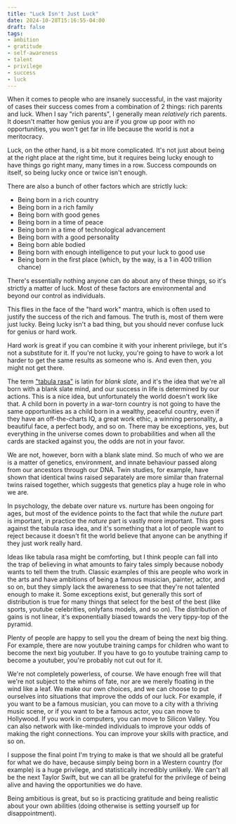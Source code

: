 ```yaml
---
title: "Luck Isn't Just Luck"
date: 2024-10-28T15:16:55-04:00
draft: false
tags:
- ambition
- gratitude
- self-awareness
- talent
- privilege
- success
- luck
---
```


When it comes to people who are insanely successful, in the vast majority of
cases their success comes from a combination of 2 things: rich parents and luck.
When I say "rich parents", I generally mean _relatively_ rich parents. It
doesn't matter how genius you are if you grow up poor with no opportunities, you
won't get far in life because the world is not a meritocracy.

Luck, on the other hand, is a bit more complicated. It's not just about being at
the right place at the right time, but it requires being lucky enough to have
things go right many, many times in a row. Success compounds on itself, so being
lucky once or twice isn't enough.

There are also a bunch of other factors which are strictly luck:

* Being born in a rich country
* Being born in a rich family
* Being born with good genes
* Being born in a time of peace
* Being born in a time of technological advancement
* Being born with a good personality
* Being born able bodied
* Being born with enough intelligence to put your luck to good use
* Being born in the first place (which, by the way, is a 1 in 400 trillion
  chance)

There's essentially nothing anyone can do about any of these things, so it's
strictly a matter of luck. Most of these factors are environmental and beyond
our control as individuals.

This flies in the face of the "hard work" mantra, which is often used to justify
the success of the rich and famous. The truth is, most of them were just lucky.
Being lucky isn't a bad thing, but you should never confuse luck for genius or
hard work.

Hard work is great if you can combine it with your inherent privilege, but it's
not a substitute for it. If you're not lucky, you're going to have to work a lot
harder to get the same results as someone who is. And even then, you might not
get there.

The term ["tabula rasa"](https://en.wikipedia.org/wiki/Tabula_rasa) is latin for
_blank slate_, and it's the idea that we're all born with a blank slate mind,
and our success in life is determined by our actions. This is a nice idea, but
unfortunately the world doesn't work like that. A child born in poverty in a
war-torn country is not going to have the same opportunities as a child born in
a wealthy, peaceful country, even if they have an off-the-charts IQ, a great
work ethic, a winning personality, a beautiful face, a perfect body, and so on.
There may be exceptions, yes, but everything in the universe comes down to
probabilities and when all the cards are stacked against you, the odds are not
in your favor.

We are not, however, born with a blank slate mind. So much of who we are is a
matter of genetics, environment, and innate behaviour passed along from our
ancestors through our DNA. Twin studies, for example, have shown that identical
twins raised separately are more similar than fraternal twins raised together,
which suggests that genetics play a huge role in who we are.

In psychology, the debate over nature vs. nurture has been ongoing for ages, but
most of the evidence points to the fact that while the _nuture_ part is
important, in practice the _nature_ part is vastly more important. This goes
against the tabula rasa idea, and it's something that a lot of people want to
reject because it doesn't fit the world believe that anyone can be anything if
they just work really hard.

Ideas like tabula rasa might be comforting, but I think people can fall into the
trap of believing in what amounts to fairy tales simply because nobody wants to
tell them the truth. Classic examples of this are people who work in the arts
and have ambitions of being a famous musician, painter, actor, and so on, but
they simply lack the awareness to see that they're not talented enough to make
it. Some exceptions exist, but generally this sort of distribution is true for
many things that select for the best of the best (like sports, youtube
celebrities, onlyfans models, and so on). The distribution of gains is not
linear, it's exponentially biased towards the very tippy-top of the pyramid.

Plenty of people are happy to sell you the dream of being the next big thing.
For example, there are now youtube training camps for children who want to
become the next big youtuber. If you have to go to youtube training camp to
become a youtuber, you're probably not cut out for it.

We're not completely powerless, of course. We have enough free will that we're
not subject to the whims of fate, nor are we merely floating in the wind like a
leaf. We make our own choices, and we can choose to put ourselves into
situations that improve the odds of our luck. For example, if you want to be a
famous musician, you can move to a city with a thriving music scene, or if you
want to be a famous actor, you can move to Hollywood. If you work in computers,
you can move to Silicon Valley. You can also network with like-minded
individuals to improve your odds of making the right connections. You can
improve your skills with practice, and so on.

I suppose the final point I'm trying to make is that we should all be grateful
for what we do have, because simply being born in a Western country (for
example) is a huge privilege, and statistically incredibly unlikely. We can't
all be the next Taylor Swift, but we can all be grateful for the privilege of
being alive and having the opportunities we do have.

Being ambitious is great, but so is practicing gratitude and being realistic
about your own abilities (doing otherwise is setting yourself up for
disappointment).
